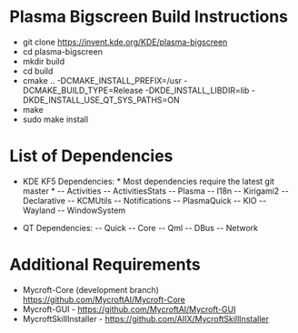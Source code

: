 # Plasma Bigscreen Build Instructions
  + git clone https://invent.kde.org/KDE/plasma-bigscreen
  + cd plasma-bigscreen
  + mkdir build
  + cd build
  + cmake .. -DCMAKE_INSTALL_PREFIX=/usr -DCMAKE_BUILD_TYPE=Release -DKDE_INSTALL_LIBDIR=lib -DKDE_INSTALL_USE_QT_SYS_PATHS=ON
  + make
  + sudo make install
  
# List of Dependencies
- KDE KF5 Dependencies: * Most dependencies require the latest git master *
  -- Activities
  -- ActivitiesStats
  -- Plasma
  -- I18n
  -- Kirigami2
  -- Declarative
  -- KCMUtils
  -- Notifications
  -- PlasmaQuick
  -- KIO
  -- Wayland
  -- WindowSystem
  
- QT Dependencies:
  -- Quick
  -- Core
  -- Qml
  -- DBus
  -- Network

# Additional Requirements
- Mycroft-Core (development branch) https://github.com/MycroftAI/Mycroft-Core
- Mycroft-GUI - https://github.com/MycroftAI/Mycroft-GUI
- MycroftSkillInstaller - https://github.com/AIIX/MycroftSkillInstaller
